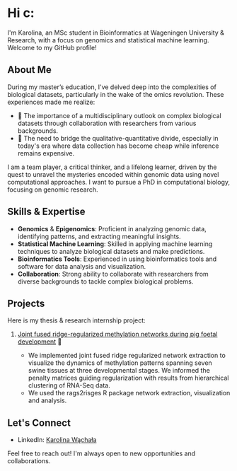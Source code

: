 # Hi c:

I'm Karolina, an MSc student in Bioinformatics at Wageningen University & Research, with a focus on genomics and statistical machine learning. 
Welcome to my GitHub profile! 

## About Me

During my master’s education, I've delved deep into the complexities of biological datasets, particularly in the wake of the omics revolution. 
These experiences made me realize:

- 🧬 The importance of a multidisciplinary outlook on complex biological datasets through collaboration with researchers from various backgrounds.
- 🧬 The need to bridge the qualitative-quantitative divide, especially in today's era where data collection has become cheap while inference remains
expensive.

I am a team player, a critical thinker, and a lifelong learner, driven by the quest to unravel the mysteries encoded within genomic data using novel computational approaches. 
I want to pursue a PhD in computational biology, focusing on genomic research.

## Skills & Expertise

- **Genomics** & **Epigenomics**: Proficient in analyzing genomic data, identifying patterns, and extracting meaningful insights.
- **Statistical Machine Learning**: Skilled in applying machine learning techniques to analyze biological datasets and make predictions.
- **Bioinformatics Tools**: Experienced in using bioinformatics tools and software for data analysis and visualization.
- **Collaboration**: Strong ability to collaborate with researchers from diverse backgrounds to tackle complex biological problems.

## Projects

Here is my thesis & research internship project:

1. [Joint fused ridge-regularized methylation networks during pig foetal development](https://github.com/wachalak/Methylation_networks) :pig:
   
   - We implemented joint fused ridge regularized network extraction to visualize the dynamics of methylation patterns spanning seven swine tissues
at three developmental stages. We informed the penalty matrices guiding regularization with results from hierarchical clustering of RNA-Seq data.
   - We used the rags2risges R package network extraction, visualization and analysis.

## Let's Connect

- LinkedIn: [Karolina Wąchała](https://www.linkedin.com/in/karolina-wachala-978b56189/)
  
Feel free to reach out! I'm always open to new opportunities and collaborations.

